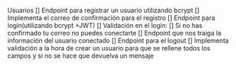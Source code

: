  Usuarios
   [] Endpoint para registrar un usuario utilizando bcrypt
   [] Implementa el correo de confirmación para el registro
   [] Endpoint para login(utilizando bcrypt +JWT)
   [] Validación en el login:
   [] Si no has confirmado tu correo no puedes conectarte
   [] Endpoint que nos traiga la información del usuario conectado
   [] Endpoint para el logout
   [] Implementa validación a la hora de crear un usuario para que se rellene todos los campos y si no se hace que devuelva un mensaje
